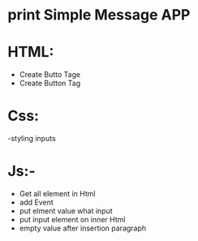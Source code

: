 # print Simple Message APP

# HTML:
- Create Butto Tage
- Create Button Tag
# Css:
-styling inputs
# Js:-
- Get all element in Html
- add Event 
- put elment value what input
- put input element on inner Html
- empty value after insertion paragraph
